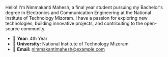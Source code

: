 Hello! I'm Nimmakanti Mahesh, a final year student pursuing my Bachelor's degree in Electronics and Communication Engineering at the National Institute of Technology Mizoram. I have a passion for exploring new technologies, building innovative projects, and contributing to the open-source community.

- 🌟 **Year:** 4th Year
- 🏫 **University:** National Institute of Technology Mizoram
- 📧 **Email:** nimmakantimahesh@example.com
